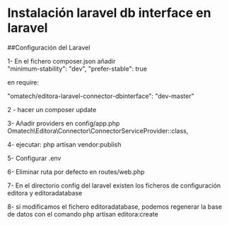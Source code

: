 # Instalación laravel db interface en laravel

##Configuración del Laravel

1- En el fichero composer.json añadir  
"minimum-stability": "dev", "prefer-stable": true 

en require: 

"omatech/editora-laravel-connector-dbinterface": "dev-master"

2 - hacer un composer update


3- Añadir providers en config/app.php
     Omatech\Editora\Connector\ConnectorServiceProvider::class,

4- ejecutar: php artisan vendor:publish
  
5- Configurar .env

6- Eliminar ruta por defecto en routes/web.php

7- En el directorio config del laravel existen los ficheros de configuración editora y editoradatabase

8- si modificamos el fichero editoradatabase, podemos regenerar la base de datos con el comando php artisan editora:create
